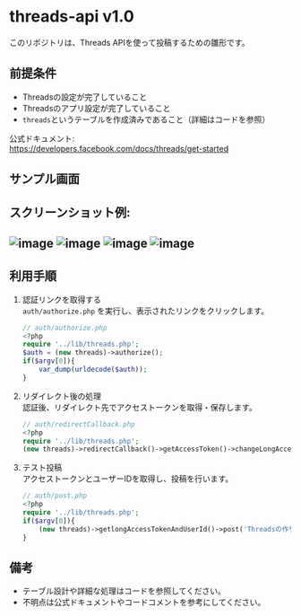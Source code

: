 # threads-api v1.0

このリポジトリは、Threads APIを使って投稿するための雛形です。

## 前提条件

- Threadsの設定が完了していること
- Threadsのアプリ設定が完了していること
- `threads`というテーブルを作成済みであること（詳細はコードを参照）

公式ドキュメント:  
https://developers.facebook.com/docs/threads/get-started

## サンプル画面

スクリーンショット例:
---
![image](https://github.com/taoka3/threads-api/assets/71567084/2004e9be-d466-4e00-b5a5-4a4fb4eca7c2)
![image](https://github.com/taoka3/threads-api/assets/71567084/9f2361a8-1e51-40bb-847b-c7e46a519059)
![image](https://github.com/taoka3/threads-api/assets/71567084/12304f3b-9895-4da1-95c1-353307521dc5)
![image](https://github.com/taoka3/threads-api/assets/71567084/9a218b1c-baa3-4448-8723-9150b9c30330)
---

## 利用手順

1. 認証リンクを取得する  
   `auth/authorize.php` を実行し、表示されたリンクをクリックします。

   ```php
   // auth/authorize.php
   <?php
   require '../lib/threads.php';
   $auth = (new threads)->authorize();
   if($argv[0]){
       var_dump(urldecode($auth));
   }
   ```

2. リダイレクト後の処理  
   認証後、リダイレクト先でアクセストークンを取得・保存します。

   ```php
   // auth/redirectCallback.php
   <?php
   require '../lib/threads.php';
   (new threads)->redirectCallback()->getAccessToken()->changeLongAccessToken()->save();
   ```

3. テスト投稿  
   アクセストークンとユーザーIDを取得し、投稿を行います。

   ```php
   // auth/post.php
   <?php
   require '../lib/threads.php';
   if($argv[0]){
       (new threads)->getlongAccessTokenAndUserId()->post('Threadsの作り方をQiitaに記載しています https://qiita.com/taoka-toshiaki/items/e606e2cfa31c6e2ed771')->publishPost();
   }
   ```

## 備考

- テーブル設計や詳細な処理はコードを参照してください。
- 不明点は公式ドキュメントやコードコメントを参考にしてください。

